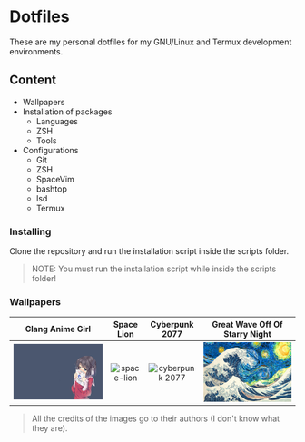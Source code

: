 # Dotfiles
These are my personal dotfiles for my GNU/Linux
and Termux development environments.

## Content
- Wallpapers
- Installation of packages
  - Languages
  - ZSH
  - Tools
- Configurations
  - Git
  - ZSH
  - SpaceVim
  - bashtop
  - lsd
  - Termux

### Installing
Clone the repository and run the installation
script inside the scripts folder.

> NOTE: You must run the installation script
> while inside the scripts folder!

### Wallpapers
| Clang Anime Girl | Space Lion | Cyberpunk 2077 | Great Wave Off Of Starry Night |
|:----------------:|:----------:|:--------------:|:------------------------------:|
| ![clang_anime_girl](./wallpapers/clang_anime_girl.png) | ![space-lion](./wallpapers/space-lion.jpg) | ![cyberpunk 2077](./wallpapers/cyberpunk-277.jpg) | ![Great Wave Off Of Starry Night](./wallpapers/GreatWaveOffOfStarryNight.jpeg) |

> All the credits of the images go to their authors (I don't know what they are).
